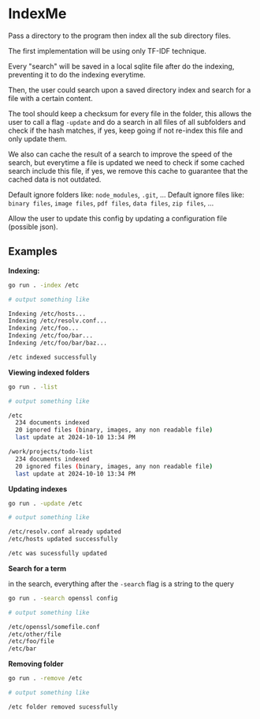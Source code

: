 # IndexMe

Pass a directory to the program then index all the sub directory files.

The first implementation will be using only TF-IDF technique.

Every "search" will be saved in a local sqlite file after do the indexing, preventing it to do the indexing everytime.

Then, the user could search upon a saved directory index and search for a file with a certain content.

The tool should keep a checksum for every file in the folder, this allows the user to call a flag `-update` and do a search
in all files of all subfolders and check if the hash matches, if yes, keep going if not re-index this file and only update them.

We also can cache the result of a search to improve the speed of the search, but everytime a file is updated we need to check if some cached search include this file, if yes, we remove this cache
to guarantee that the cached data is not outdated.

Default ignore folders like: `node_modules`, `.git`, ...
Default ignore files like: `binary files`, `image files`, `pdf files`, `data files`, `zip files`, ...

Allow the user to update this config by updating a configuration file (possible json).

## Examples

**Indexing:**

```bash
go run . -index /etc

# output something like

Indexing /etc/hosts...
Indexing /etc/resolv.conf...
Indexing /etc/foo...
Indexing /etc/foo/bar...
Indexing /etc/foo/bar/baz...

/etc indexed successfully
```

**Viewing indexed folders**

```bash
go run . -list

# output something like

/etc
  234 documents indexed
  20 ignored files (binary, images, any non readable file)
  last update at 2024-10-10 13:34 PM

/work/projects/todo-list
  234 documents indexed
  20 ignored files (binary, images, any non readable file)
  last update at 2024-10-10 13:34 PM
```

**Updating indexes**

```bash
go run . -update /etc

# output something like

/etc/resolv.conf already updated
/etc/hosts updated successfully

/etc was sucessfully updated
```

**Search for a term**

in the search, everything after the `-search` flag is a string to the query

```bash
go run . -search openssl config

# output something like

/etc/openssl/somefile.conf
/etc/other/file
/etc/foo/file
/etc/bar
```

**Removing folder**

```bash
go run . -remove /etc

# output something like

/etc folder removed sucessfully
```
